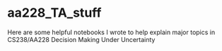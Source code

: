 # aa228_TA_stuff

Here are some helpful notebooks I wrote to help explain major topics in CS238/AA228 Decision Making Under Uncertainty
